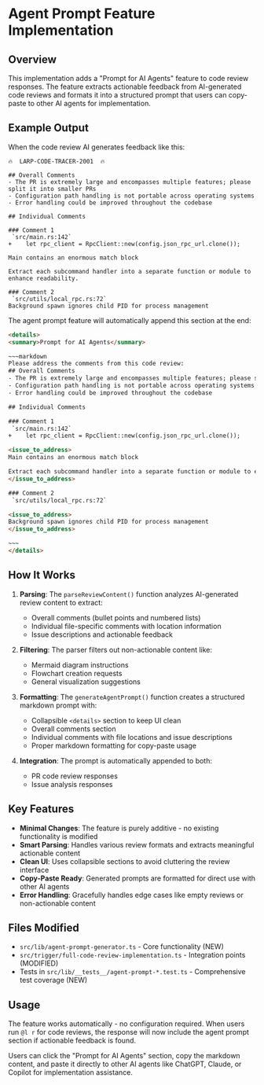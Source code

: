 # Agent Prompt Feature Implementation

## Overview

This implementation adds a "Prompt for AI Agents" feature to code review responses. The feature extracts actionable feedback from AI-generated code reviews and formats it into a structured prompt that users can copy-paste to other AI agents for implementation.

## Example Output

When the code review AI generates feedback like this:

```
🔥  LARP-CODE-TRACER-2001  🔥

## Overall Comments
- The PR is extremely large and encompasses multiple features; please split it into smaller PRs
- Configuration path handling is not portable across operating systems
- Error handling could be improved throughout the codebase

## Individual Comments

### Comment 1
 `src/main.rs:142` 
+    let rpc_client = RpcClient::new(config.json_rpc_url.clone());

Main contains an enormous match block

Extract each subcommand handler into a separate function or module to enhance readability.

### Comment 2
 `src/utils/local_rpc.rs:72` 
Background spawn ignores child PID for process management
```

The agent prompt feature will automatically append this section at the end:

```html
<details>
<summary>Prompt for AI Agents</summary>

~~~markdown
Please address the comments from this code review:
## Overall Comments
- The PR is extremely large and encompasses multiple features; please split it into smaller PRs
- Configuration path handling is not portable across operating systems
- Error handling could be improved throughout the codebase

## Individual Comments

### Comment 1
 `src/main.rs:142` 
+    let rpc_client = RpcClient::new(config.json_rpc_url.clone());

<issue_to_address>
Main contains an enormous match block

Extract each subcommand handler into a separate function or module to enhance readability.
</issue_to_address>

### Comment 2
 `src/utils/local_rpc.rs:72` 

<issue_to_address>
Background spawn ignores child PID for process management
</issue_to_address>

~~~
</details>
```

## How It Works

1. **Parsing**: The `parseReviewContent()` function analyzes AI-generated review content to extract:
   - Overall comments (bullet points and numbered lists)
   - Individual file-specific comments with location information
   - Issue descriptions and actionable feedback

2. **Filtering**: The parser filters out non-actionable content like:
   - Mermaid diagram instructions
   - Flowchart creation requests
   - General visualization suggestions

3. **Formatting**: The `generateAgentPrompt()` function creates a structured markdown prompt with:
   - Collapsible `<details>` section to keep UI clean
   - Overall comments section
   - Individual comments with file locations and issue descriptions
   - Proper markdown formatting for copy-paste usage

4. **Integration**: The prompt is automatically appended to both:
   - PR code review responses
   - Issue analysis responses

## Key Features

- **Minimal Changes**: The feature is purely additive - no existing functionality is modified
- **Smart Parsing**: Handles various review formats and extracts meaningful actionable content
- **Clean UI**: Uses collapsible sections to avoid cluttering the review interface
- **Copy-Paste Ready**: Generated prompts are formatted for direct use with other AI agents
- **Error Handling**: Gracefully handles edge cases like empty reviews or non-actionable content

## Files Modified

- `src/lib/agent-prompt-generator.ts` - Core functionality (NEW)
- `src/trigger/full-code-review-implementation.ts` - Integration points (MODIFIED)
- Tests in `src/lib/__tests__/agent-prompt-*.test.ts` - Comprehensive test coverage (NEW)

## Usage

The feature works automatically - no configuration required. When users run `@l r` for code reviews, the response will now include the agent prompt section if actionable feedback is found.

Users can click the "Prompt for AI Agents" section, copy the markdown content, and paste it directly to other AI agents like ChatGPT, Claude, or Copilot for implementation assistance.